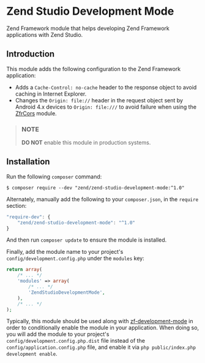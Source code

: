 Zend Studio Development Mode
============================

Zend Framework module that helps developing Zend Framework applications with Zend Studio.

Introduction
------------

This module adds the following configuration to the Zend Framework application:
* Adds a `Cache-Control: no-cache` header to the response object to avoid caching in Internet Explorer.
* Changes the `Origin: file://` header in the request object sent by Android 4.x devices to `Origin: file:///` to avoid failure when using the [ZfrCors](https://github.com/zf-fr/zfr-cors) module.

> ### NOTE
>
> **DO NOT** enable this module in production systems.

Installation
------------

Run the following `composer` command:

```console
$ composer require --dev "zend/zend-studio-development-mode:^1.0"
```

Alternately, manually add the following to your `composer.json`, in the `require` section:

```javascript
"require-dev": {
    "zend/zend-studio-development-mode": "^1.0"
}
```

And then run `composer update` to ensure the module is installed.

Finally, add the module name to your project's `config/development.config.php` under the `modules`
key:

```php
return array(
    /* ... */
    'modules' => array(
        /* ... */
        'ZendStudioDevelopmentMode',
    ),
    /* ... */
);
```

Typically, this module should be used along with
[zf-development-mode](https://github.com/zfcampus/zf-development-mode) in order to conditionally
enable the module in your application. When doing so, you will add the module to your project's
`config/development.config.php.dist` file instead of the `config/application.config.php` file, and
enable it via `php public/index.php development enable`.
